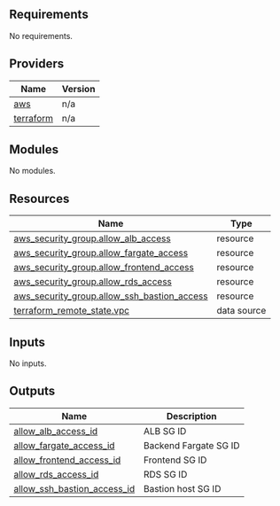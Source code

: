## Requirements

No requirements.

## Providers

| Name | Version |
|------|---------|
| <a name="provider_aws"></a> [aws](#provider\_aws) | n/a |
| <a name="provider_terraform"></a> [terraform](#provider\_terraform) | n/a |

## Modules

No modules.

## Resources

| Name | Type |
|------|------|
| [aws_security_group.allow_alb_access](https://registry.terraform.io/providers/hashicorp/aws/latest/docs/resources/security_group) | resource |
| [aws_security_group.allow_fargate_access](https://registry.terraform.io/providers/hashicorp/aws/latest/docs/resources/security_group) | resource |
| [aws_security_group.allow_frontend_access](https://registry.terraform.io/providers/hashicorp/aws/latest/docs/resources/security_group) | resource |
| [aws_security_group.allow_rds_access](https://registry.terraform.io/providers/hashicorp/aws/latest/docs/resources/security_group) | resource |
| [aws_security_group.allow_ssh_bastion_access](https://registry.terraform.io/providers/hashicorp/aws/latest/docs/resources/security_group) | resource |
| [terraform_remote_state.vpc](https://registry.terraform.io/providers/hashicorp/terraform/latest/docs/data-sources/remote_state) | data source |

## Inputs

No inputs.

## Outputs

| Name | Description |
|------|-------------|
| <a name="output_allow_alb_access_id"></a> [allow\_alb\_access\_id](#output\_allow\_alb\_access\_id) | ALB SG ID |
| <a name="output_allow_fargate_access_id"></a> [allow\_fargate\_access\_id](#output\_allow\_fargate\_access\_id) | Backend Fargate SG ID |
| <a name="output_allow_frontend_access_id"></a> [allow\_frontend\_access\_id](#output\_allow\_frontend\_access\_id) | Frontend SG ID |
| <a name="output_allow_rds_access_id"></a> [allow\_rds\_access\_id](#output\_allow\_rds\_access\_id) | RDS SG ID |
| <a name="output_allow_ssh_bastion_access_id"></a> [allow\_ssh\_bastion\_access\_id](#output\_allow\_ssh\_bastion\_access\_id) | Bastion host SG ID |
